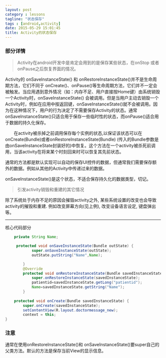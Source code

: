 ```yaml
---
layout: post
category : lessons
tagline: "状态保存"
tags : [android,activity]
date: 2015-05-29 15:01:45
title: Activity的状态保存
---
```



###  部分详情   
> Activity在android开发中是肯定会用到的是保存某些状态，在onStop 或者 onPause之后恢复界面的情况。    

Activity的 onSaveInstanceState() 和 onRestoreInstanceState()并不是生命周期方法，它们不同于 onCreate()、onPause()等生命周期方法，它们并不一定会被触发。当应用遇到意外情况（如：内存不足、用户直接按Home键）由系统销毁一个Activity时，onSaveInstanceState() 会被调用。但是当用户主动去销毁一个Activity时，例如在应用中按返回键，onSaveInstanceState()就不会被调用。因为在这种情况下，用户的行为决定了不需要保存Activity的状态。通常onSaveInstanceState()只适合用于保存一些临时性的状态，而onPause()适合用于数据的持久化保存。   
    
　　在activity被杀掉之前调用保存每个实例的状态,以保证该状态可以在onCreate(Bundle)或者onRestoreInstanceState(Bundle) (传入的Bundle参数是由onSaveInstanceState封装好的)中恢复。这个方法在一个activity被杀死前调用，当该activity在将来某个时刻回来时可以恢复其先前状态。   

   通常的方法都是默认实现可以自动的保存UI控件的数据，但通常我们需要保存额外的数据。例如从其他的Activity中传递过来的数据。

onSaveInstanceState()是这个状态，不适合保存持久化的数据类型，切记。   

>   引发activity销毁和重建的其它情况    

除了系统处于内存不足的原因会摧毁activity之外, 某些系统设置的改变也会导致activity的摧毁和重建. 例如改变屏幕方向(见上例), 改变设备语言设定, 键盘弹出等。  

---  

核心代码部分  

```java
	private String Name;

	 protected void onSaveInstanceState(Bundle outState) {
	    	super.onSaveInstanceState(outState);
	    	outState.putString("Name",Name);

	    }
	    @Override
	    protected void onRestoreInstanceState(Bundle savedInstanceState) {
	    	super.onRestoreInstanceState(savedInstanceState);
	    	patientid=savedInstanceState.getLong("patientid");
	    	Name=savedInstanceState.getString("Name");
	    }
	    
	protected void onCreate(Bundle savedInstanceState) {
		super.onCreate(savedInstanceState);
		setContentView(R.layout.doctormessage_new);
		context = this;
}
```

### 注意    
通常在使用onRestoreInstanceState()和 onSaveInstanceState()要super自己的父类方法。默认的方法是保存当前View的显示信息。   



